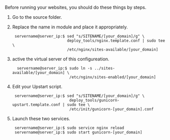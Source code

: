 Before running your websites, you should do these things by steps.

1. Go to the source folder.
2. Replace the name in module and place it appropriately.

	    servername@server_ip:$ sed "s/SITENAME/[your_domain]/g" \
	                           deploy_tools/nginx.template.conf | sudo tee \
	                           /etc/nginx/sites-available/[your_domain]

3. active the virtual server of this configureation.

		 servername@server_ip:$ sudo ln -s ../sites-available/[your_domain] \
		 						/etc/nginx/sites-enabled/[your_domain]


4. Edit your Upstart script.

		servername@server_ip:$ sed "s/SITENAME/[your_domain]/g" \
		 						deploy_tools/gunicorn-upstart.template.conf | sudo tee \
		 						/etc/init/gunicorn-[your_domain].conf

5. Launch these two services.

		servername@server_ip:$ sudo service nginx reload
		servername@server_ip:$ sudo start gunicorn-[your_domain]
